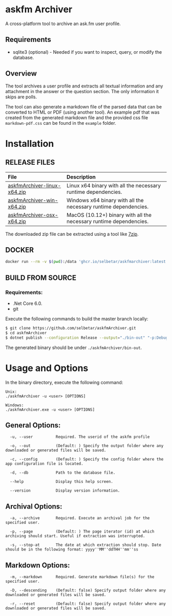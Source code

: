# askfm Archiver
A cross-platform tool to archive an ask.fm user profile.

## Requirements
- sqlite3 (optional) - Needed if you want to inspect, query, or modify the database.

## Overview
The tool archives a user profile and extracts all textual information and any attachment in the answer or the question section. The only information it skips are polls.

The tool can also generate a markdown file of the parsed data that can be converted to HTML or PDF (using another tool). An example pdf that was created from the generated markdown file and the provided css file `markdown-pdf.css` can be found in the `example` folder.

# Installation

## RELEASE FILES
File|Description
:---|:---
[askfmArchiver-linux-x64.zip](https://github.com/selbetar/askfmArchiver/releases/latest/download/askfmArchiver-linux-x64.zip)|Linux x64 binary with all the necessary runtime dependencies.
[askfmArchiver-win-x64.zip](https://github.com/selbetar/askfmArchiver/releases/latest/download/askfmArchiver-win-x64.zip)|Windows x64 binary with all the necessary runtime dependencies.
[askfmArchiver-osx-x64.zip](https://github.com/selbetar/askfmArchiver/releases/latest/download/askfmArchiver-osx-x64.zip)|MacOS (10.12+) binary with all the necessary runtime dependencies.


The downloaded zip file can be extracted using a tool like [7zip](https://www.7-zip.org/download.html).

## DOCKER
```bash
docker run --rm -v $(pwd):/data 'ghcr.io/selbetar/askfmarchiver:latest' --db /data/data.db --out /data/askfm-output [OPTIONS]
```

## BUILD FROM SOURCE
### Requirements:
  - .Net Core 6.0.
  - git

Execute the following commands to build the master branch locally:

```bash
$ git clone https://github.com/selbetar/askfmArchiver.git
$ cd askfmArchiver
$ dotnet publish --configuration Release --output="./bin-out" "-p:DebugSymbols=false;DebugType=none" ./askfmArchiver/askfmArchiver.csproj
```
The generated binary should be under `./askfmArchiver/bin-out`.

# Usage and Options
In the binary directory, execute the following command:
```
Unix:
./askfmArchiver -u <user> [OPTIONS]

Windows:
./askfmArchiver.exe -u <user> [OPTIONS]
```

## General Options:
```
  -u, --user          Required. The userid of the askfm profile

  -o, --out           (Default: ) Specify the output folder where any downloaded or generated files will be saved.

  -c, --config        (Default: ) Specify the config folder where the app configuration file is located.

  -d, --db            Path to the database file.

  --help              Display this help screen.

  --version           Display version information.
```

## Archival Options:
```
  -a, --archive       Required. Execute an archival job for the specified user.

  -p, --page          (Default: ) The page iterator (id) at which archiving should start. Useful if extraction was interrupted.

  -s, --stop-at       The date at which extraction should stop. Date should be in the following format: yyyy''MM''ddTHH''mm''ss

```

## Markdown Options:
```
  -m, --markdown      Required. Generate markdown file(s) for the specified user.

  -D, --descending    (Default: false) Specify output folder where any downloaded or generated files will be saved.

  -r, --reset         (Default: false) Specify output folder where any downloaded or generated files will be saved.

```
